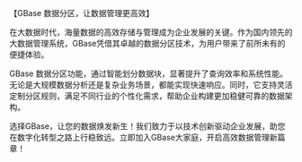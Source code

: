 【GBase 数据分区，让数据管理更高效】

在大数据时代，海量数据的高效存储与管理成为企业发展的关键。作为国内领先的大数据管理系统，GBase凭借其卓越的数据分区技术，为用户带来了前所未有的便捷体验。

GBase 数据分区功能，通过智能划分数据块，显著提升了查询效率和系统性能。无论是大规模数据分析还是复杂业务场景，都能实现快速响应。同时，它支持灵活定制分区规则，满足不同行业的个性化需求，帮助企业构建更加稳健可靠的数据架构。

选择GBase，让您的数据焕发新生！我们致力于以技术创新驱动企业发展，助您在数字化转型之路上行稳致远。立即加入GBase大家庭，开启高效数据管理新篇章！